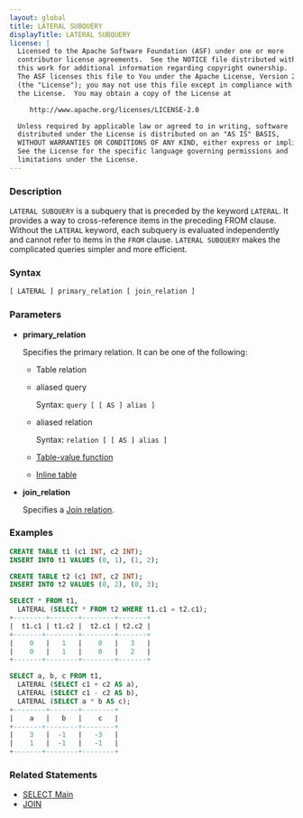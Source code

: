 ```yaml
---
layout: global
title: LATERAL SUBQUERY
displayTitle: LATERAL SUBQUERY
license: |
  Licensed to the Apache Software Foundation (ASF) under one or more
  contributor license agreements.  See the NOTICE file distributed with
  this work for additional information regarding copyright ownership.
  The ASF licenses this file to You under the Apache License, Version 2.0
  (the "License"); you may not use this file except in compliance with
  the License.  You may obtain a copy of the License at

     http://www.apache.org/licenses/LICENSE-2.0

  Unless required by applicable law or agreed to in writing, software
  distributed under the License is distributed on an "AS IS" BASIS,
  WITHOUT WARRANTIES OR CONDITIONS OF ANY KIND, either express or implied.
  See the License for the specific language governing permissions and
  limitations under the License.
---
```


### Description

`LATERAL SUBQUERY` is a subquery that is preceded by the keyword `LATERAL`. It provides a way to cross-reference items in the preceding FROM clause.
Without the `LATERAL` keyword, each subquery is evaluated independently and cannot refer to items in the `FROM` clause. `LATERAL SUBQUERY` makes the complicated
queries simpler and more efficient.

### Syntax

```sql
[ LATERAL ] primary_relation [ join_relation ]
```

### Parameters

* **primary_relation**

  Specifies the primary relation. It can be one of the following:
  * Table relation
  * aliased query

    Syntax: `query [ [ AS ] alias ]`
  * aliased relation

    Syntax: `relation [ [ AS ] alias ]`
  * [Table-value function](sql-ref-syntax-qry-select-tvf.html)
  * [Inline table](sql-ref-syntax-qry-select-inline-table.html)


* **join_relation**

    Specifies a [Join relation](sql-ref-syntax-qry-select-join.html).

### Examples

```sql
CREATE TABLE t1 (c1 INT, c2 INT);
INSERT INTO t1 VALUES (0, 1), (1, 2);

CREATE TABLE t2 (c1 INT, c2 INT);
INSERT INTO t2 VALUES (0, 2), (0, 3);

SELECT * FROM t1,
  LATERAL (SELECT * FROM t2 WHERE t1.c1 = t2.c1);
+--------+-------+--------+-------+
|  t1.c1 | t1.c2 |  t2.c1 | t2.c2 |
+-------+--------+--------+-------+
|    0   |   1   |    0   |   3   |
|    0   |   1   |    0   |   2   |
+-------+--------+--------+-------+

SELECT a, b, c FROM t1,
  LATERAL (SELECT c1 + c2 AS a),
  LATERAL (SELECT c1 - c2 AS b),
  LATERAL (SELECT a * b AS c);
+--------+-------+--------+
|    a   |   b   |    c   |
+-------+--------+--------+
|    3   |  -1   |   -3   |
|    1   |  -1   |   -1   |
+-------+--------+--------+
```

### Related Statements

* [SELECT Main](sql-ref-syntax-qry-select.html)
* [JOIN](sql-ref-syntax-qry-select-join.html)
